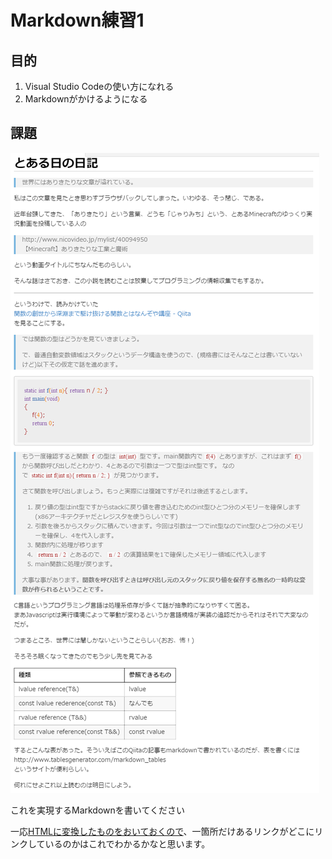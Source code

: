 # Markdown練習1

## 目的

1. Visual Studio Codeの使い方になれる
2. Markdownがかけるようになる

## 課題

![課題](report_01_question.png)

これを実現するMarkdownを書いてください

一応[HTMLに変換したものをおいておくので](report_01_question.html)、一箇所だけあるリンクがどこにリンクしているのかはこれでわかるかなと思います。
